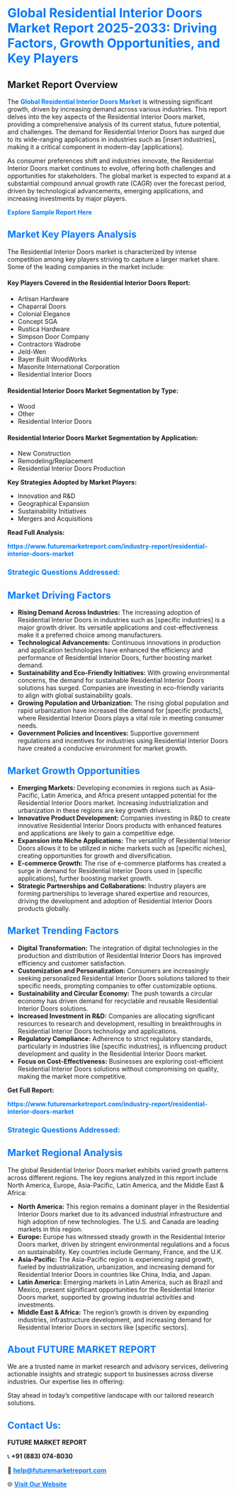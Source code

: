 <h1 style="color: #007BFF;">Global Residential Interior Doors Market Report 2025-2033: Driving Factors, Growth Opportunities, and Key Players</h1>

<section id="overview">
<h2>Market Report Overview</h2>
<p>The <a href="https://www.futuremarketreport.com/industry-report/residential-interior-doors-market" style="color: #007BFF; text-decoration: none;"><strong>Global Residential Interior Doors Market</strong></a> is witnessing significant growth, driven by increasing demand across various industries. This report delves into the key aspects of the Residential Interior Doors market, providing a comprehensive analysis of its current status, future potential, and challenges. The demand for Residential Interior Doors has surged due to its wide-ranging applications in industries such as [insert industries], making it a critical component in modern-day [applications].</p>
<p>As consumer preferences shift and industries innovate, the Residential Interior Doors market continues to evolve, offering both challenges and opportunities for stakeholders. The global market is expected to expand at a substantial compound annual growth rate (CAGR) over the forecast period, driven by technological advancements, emerging applications, and increasing investments by major players.</p>
</section>

<section id="overview">
<p><a href="https://www.futuremarketreport.com/request-sample/reportId=110643" style="color: #007BFF; text-decoration: none;"><strong>Explore Sample Report Here</strong></a></p>
</section>

<section id="key-players">
<h2 style="color: #007BFF;">Market Key Players Analysis</h2>
<p>The Residential Interior Doors market is characterized by intense competition among key players striving to capture a larger market share. Some of the leading companies in the market include:</p>
<h4>Key Players Covered in the Residential Interior Doors Report:</h4>
<ul><li>Artisan Hardware</li><li>Chaparral Doors</li><li>Colonial Elegance</li><li>Concept SGA</li><li>Rustica Hardware</li><li>Simpson Door Company</li><li>Contractors Wadrobe</li><li>Jeld-Wen</li><li>Bayer Built WoodWorks</li><li>Masonite International Corporation</li><li>Residential Interior Doors</li></ul>
<h4>Residential Interior Doors Market Segmentation by Type:</h4>
<ul><li>Wood</li><li>Other</li><li>Residential Interior Doors</li></ul>

<h4>Residential Interior Doors Market Segmentation by Application:</h4>
<ul><li>New Construction</li><li>Remodeling/Replacement</li><li>Residential Interior Doors Production</li></ul>
<p><strong>Key Strategies Adopted by Market Players:</strong></p>
<ul>
<li>Innovation and R&D</li>
<li>Geographical Expansion</li>
<li>Sustainability Initiatives</li>
<li>Mergers and Acquisitions</li>
</ul>
</section>

<section>
<p><strong>Read Full Analysis: </strong></p><a href="https://www.futuremarketreport.com/industry-report/residential-interior-doors-market" style="color: #007BFF; text-decoration: none;"><strong>https://www.futuremarketreport.com/industry-report/residential-interior-doors-market</strong></a>
<h3 style="color: #007BFF;">Strategic Questions Addressed:</h3>
</section>

<section id="driving-factors">
<h2 style="color: #007BFF;">Market Driving Factors</h2>
<ul>
<li><strong>Rising Demand Across Industries:</strong> The increasing adoption of Residential Interior Doors in industries such as [specific industries] is a major growth driver. Its versatile applications and cost-effectiveness make it a preferred choice among manufacturers.</li>
<li><strong>Technological Advancements:</strong> Continuous innovations in production and application technologies have enhanced the efficiency and performance of Residential Interior Doors, further boosting market demand.</li>
<li><strong>Sustainability and Eco-Friendly Initiatives:</strong> With growing environmental concerns, the demand for sustainable Residential Interior Doors solutions has surged. Companies are investing in eco-friendly variants to align with global sustainability goals.</li>
<li><strong>Growing Population and Urbanization:</strong> The rising global population and rapid urbanization have increased the demand for [specific products], where Residential Interior Doors plays a vital role in meeting consumer needs.</li>
<li><strong>Government Policies and Incentives:</strong> Supportive government regulations and incentives for industries using Residential Interior Doors have created a conducive environment for market growth.</li>
</ul>
</section>

<section id="growth-opportunities">
<h2 style="color: #007BFF;">Market Growth Opportunities</h2>
<ul>
<li><strong>Emerging Markets:</strong> Developing economies in regions such as Asia-Pacific, Latin America, and Africa present untapped potential for the Residential Interior Doors market. Increasing industrialization and urbanization in these regions are key growth drivers.</li>
<li><strong>Innovative Product Development:</strong> Companies investing in R&D to create innovative Residential Interior Doors products with enhanced features and applications are likely to gain a competitive edge.</li>
<li><strong>Expansion into Niche Applications:</strong> The versatility of Residential Interior Doors allows it to be utilized in niche markets such as [specific niches], creating opportunities for growth and diversification.</li>
<li><strong>E-commerce Growth:</strong> The rise of e-commerce platforms has created a surge in demand for Residential Interior Doors used in [specific applications], further boosting market growth.</li>
<li><strong>Strategic Partnerships and Collaborations:</strong> Industry players are forming partnerships to leverage shared expertise and resources, driving the development and adoption of Residential Interior Doors products globally.</li>
</ul>
</section>

<section id="trending-factors">
<h2 style="color: #007BFF;">Market Trending Factors</h2>
<ul>
<li><strong>Digital Transformation:</strong> The integration of digital technologies in the production and distribution of Residential Interior Doors has improved efficiency and customer satisfaction.</li>
<li><strong>Customization and Personalization:</strong> Consumers are increasingly seeking personalized Residential Interior Doors solutions tailored to their specific needs, prompting companies to offer customizable options.</li>
<li><strong>Sustainability and Circular Economy:</strong> The push towards a circular economy has driven demand for recyclable and reusable Residential Interior Doors solutions.</li>
<li><strong>Increased Investment in R&D:</strong> Companies are allocating significant resources to research and development, resulting in breakthroughs in Residential Interior Doors technology and applications.</li>
<li><strong>Regulatory Compliance:</strong> Adherence to strict regulatory standards, particularly in industries like [specific industries], is influencing product development and quality in the Residential Interior Doors market.</li>
<li><strong>Focus on Cost-Effectiveness:</strong> Businesses are exploring cost-efficient Residential Interior Doors solutions without compromising on quality, making the market more competitive.</li>
</ul>
</section>

<section>
<p><strong>Get Full Report: </strong></p><a href="https://www.futuremarketreport.com/industry-report/residential-interior-doors-market" style="color: #007BFF; text-decoration: none;"><strong>https://www.futuremarketreport.com/industry-report/residential-interior-doors-market</strong></a>
<h3 style="color: #007BFF;">Strategic Questions Addressed:</h3>
</section>


<section id="regional-analysis">
<h2 style="color: #007BFF;">Market Regional Analysis</h2>
<p>The global Residential Interior Doors market exhibits varied growth patterns across different regions. The key regions analyzed in this report include North America, Europe, Asia-Pacific, Latin America, and the Middle East & Africa:</p>
<ul>
<li><strong>North America:</strong> This region remains a dominant player in the Residential Interior Doors market due to its advanced industrial infrastructure and high adoption of new technologies. The U.S. and Canada are leading markets in this region.</li>
<li><strong>Europe:</strong> Europe has witnessed steady growth in the Residential Interior Doors market, driven by stringent environmental regulations and a focus on sustainability. Key countries include Germany, France, and the U.K.</li>
<li><strong>Asia-Pacific:</strong> The Asia-Pacific region is experiencing rapid growth, fueled by industrialization, urbanization, and increasing demand for Residential Interior Doors in countries like China, India, and Japan.</li>
<li><strong>Latin America:</strong> Emerging markets in Latin America, such as Brazil and Mexico, present significant opportunities for the Residential Interior Doors market, supported by growing industrial activities and investments.</li>
<li><strong>Middle East & Africa:</strong> The region’s growth is driven by expanding industries, infrastructure development, and increasing demand for Residential Interior Doors in sectors like [specific sectors].</li>
</ul>
</section>

<footer>
<h2 style="color: #007BFF;">About FUTURE MARKET REPORT</h2>
<p>We are a trusted name in market research and advisory services, delivering actionable insights and strategic support to businesses across diverse industries. Our expertise lies in offering:</p>

<p>Stay ahead in today’s competitive landscape with our tailored research solutions.</p>

<h2 style="color: #007BFF;">Contact Us:</h2>
<p><strong>FUTURE MARKET REPORT</strong></p>
<p>📞 <strong>+91 (883) 074-8030</strong></p>
<p>📧 <strong><a href="mailto:help@futuremarketreport.com" style="color: #007BFF;">help@futuremarketreport.com</a></strong></p>
<p>🌐 <strong><a href="https://www.futuremarketreport.com/" style="color: #007BFF;">Visit Our Website</a></strong></p>
</footer>